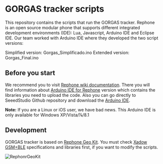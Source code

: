# GORGAS tracker scripts
This repository contains the scripts that run the GORGAS tracker. Rephone is an open source modular phone that supports different integrated development environments (IDE): Lua, Javascript, Arduino IDE and Eclipse IDE. Our team worked with Arduino IDE where they developed the two script versions:

Simplified version: Gorgas_Simplificado.ino 
Extended version: Gorgas_Final.ino

## Before you start
We recommend you to visit [Rephone wiki documentation](http://wiki.seeedstudio.com/RePhone/). There you will find information about [Arduino IDE for Rephone](http://wiki.seeedstudio.com/Arduino_IDE_for_RePhone_Kit/) version which contains the libraries you need to upload the code. Also you can go directly to SeeedStudio Github repository and download the [Arduino IDE](https://github.com/Seeed-Studio/Arduino_IDE_for_RePhone).

**Note:** If you are a Linux or iOS user, we have bad news. This Arduino IDE is only available for Windows XP/Vista/⅞/8.1 

## Development
GORGAS tracker is based on [Rephone Geo Kit](https://www.seeedstudio.com/RePhone-Geo-Kit-p-2624.html). You must check [Xadow GSM+BLE](http://wiki.seeedstudio.com/RePhone_Lumi_Kit/#xadow-gsmble) specifications and libraries first, if you want to modify the scripts.

![RephonrGeoKit](https://github.com/healthinnovation/gorgas_tracker/blob/master/images/RePhone_Geo_Kit.jpg)
